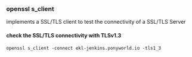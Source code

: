 ### openssl s_client 
implements a SSL/TLS client to test the connectivity of a SSL/TLS Server

#### check the SSL/TLS connectivity with TLSv1.3
```
openssl s_client -connect ekl-jenkins.ponyworld.io -tls1_3
```